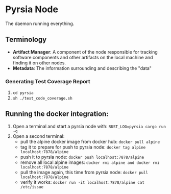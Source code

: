 # Pyrsia Node

The daemon running everything.

## Terminology

- **Artifact Manager**: A component of the node responsible for tracking software components and other artifacts on the local machine and finding it on other nodes.
- **Metadata**: The information surrounding and describing the "data"

### Generating Test Coverage Report

1. `cd pyrsia`
2. `sh ./test_code_coverage.sh`

## Running the docker integration:

1. Open a terminal and start a pyrsia node with: `RUST_LOG=pyrsia cargo run -q`
2. Open a second terminal:
   * pull the alpine docker image from docker hub: `docker pull alpine`
   * tag it to prepare for push to pyrsia node: `docker tag alpine localhost:7878/alpine`
   * push it to pyrsia node: `docker push localhost:7878/alpine`
   * remove all local alpine images: `docker rmi alpine and docker rmi localhost:7878/alpine`
   * pull the image again, this time from pyrsia node: `docker pull localhost:7878/alpine`
   * verify it works: `docker run -it localhost:7878/alpine cat /etc/issue`

